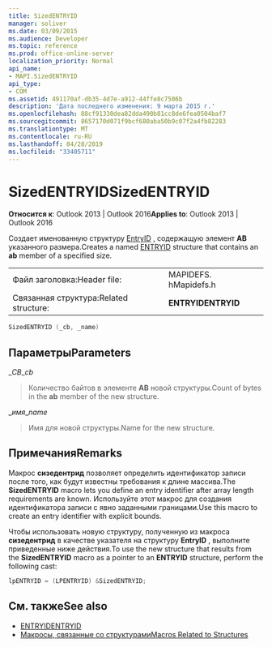 ```yaml
---
title: SizedENTRYID
manager: soliver
ms.date: 03/09/2015
ms.audience: Developer
ms.topic: reference
ms.prod: office-online-server
localization_priority: Normal
api_name:
- MAPI.SizedENTRYID
api_type:
- COM
ms.assetid: 491170af-db35-4d7e-a912-44ffe8c7506b
description: 'Дата последнего изменения: 9 марта 2015 г.'
ms.openlocfilehash: 88cf91330dea82dda490b81cc8de6fea0504baf7
ms.sourcegitcommit: 8657170d071f9bcf680aba50b9c07f2a4fb82283
ms.translationtype: MT
ms.contentlocale: ru-RU
ms.lasthandoff: 04/28/2019
ms.locfileid: "33405711"
---
```

# <a name="sizedentryid"></a><span data-ttu-id="f9eaa-103">SizedENTRYID</span><span class="sxs-lookup"><span data-stu-id="f9eaa-103">SizedENTRYID</span></span>

<span data-ttu-id="f9eaa-104">**Относится к**: Outlook 2013 | Outlook 2016</span><span class="sxs-lookup"><span data-stu-id="f9eaa-104">**Applies to**: Outlook 2013 | Outlook 2016</span></span> 
  
<span data-ttu-id="f9eaa-105">Создает именованную структуру [EntryID](entryid.md) , содержащую элемент **AB** указанного размера.</span><span class="sxs-lookup"><span data-stu-id="f9eaa-105">Creates a named [ENTRYID](entryid.md) structure that contains an **ab** member of a specified size.</span></span> 
  
|||
|:-----|:-----|
|<span data-ttu-id="f9eaa-106">Файл заголовка:</span><span class="sxs-lookup"><span data-stu-id="f9eaa-106">Header file:</span></span>  <br/> |<span data-ttu-id="f9eaa-107">MAPIDEFS. h</span><span class="sxs-lookup"><span data-stu-id="f9eaa-107">Mapidefs.h</span></span>  <br/> |
|<span data-ttu-id="f9eaa-108">Связанная структура:</span><span class="sxs-lookup"><span data-stu-id="f9eaa-108">Related structure:</span></span>  <br/> |<span data-ttu-id="f9eaa-109">**ENTRYID**</span><span class="sxs-lookup"><span data-stu-id="f9eaa-109">**ENTRYID**</span></span> <br/> |
   
```cpp
SizedENTRYID (_cb, _name)
```

## <a name="parameters"></a><span data-ttu-id="f9eaa-110">Параметры</span><span class="sxs-lookup"><span data-stu-id="f9eaa-110">Parameters</span></span>

<span data-ttu-id="f9eaa-111">__CB_</span><span class="sxs-lookup"><span data-stu-id="f9eaa-111">__cb_</span></span>
  
> <span data-ttu-id="f9eaa-112">Количество байтов в элементе **AB** новой структуры.</span><span class="sxs-lookup"><span data-stu-id="f9eaa-112">Count of bytes in the **ab** member of the new structure.</span></span> 
    
<span data-ttu-id="f9eaa-113">__имя_</span><span class="sxs-lookup"><span data-stu-id="f9eaa-113">__name_</span></span>
  
> <span data-ttu-id="f9eaa-114">Имя для новой структуры.</span><span class="sxs-lookup"><span data-stu-id="f9eaa-114">Name for the new structure.</span></span>
    
## <a name="remarks"></a><span data-ttu-id="f9eaa-115">Примечания</span><span class="sxs-lookup"><span data-stu-id="f9eaa-115">Remarks</span></span>

<span data-ttu-id="f9eaa-116">Макрос **сизедентрид** позволяет определить идентификатор записи после того, как будут известны требования к длине массива.</span><span class="sxs-lookup"><span data-stu-id="f9eaa-116">The **SizedENTRYID** macro lets you define an entry identifier after array length requirements are known.</span></span> <span data-ttu-id="f9eaa-117">Используйте этот макрос для создания идентификатора записи с явно заданными границами.</span><span class="sxs-lookup"><span data-stu-id="f9eaa-117">Use this macro to create an entry identifier with explicit bounds.</span></span> 
  
<span data-ttu-id="f9eaa-118">Чтобы использовать новую структуру, полученную из макроса **сизедентрид** в качестве указателя на структуру **EntryID** , выполните приведенные ниже действия.</span><span class="sxs-lookup"><span data-stu-id="f9eaa-118">To use the new structure that results from the **SizedENTRYID** macro as a pointer to an **ENTRYID** structure, perform the following cast:</span></span> 
  
```cpp
lpENTRYID = (LPENTRYID) &SizedENTRYID;

```

## <a name="see-also"></a><span data-ttu-id="f9eaa-119">См. также</span><span class="sxs-lookup"><span data-stu-id="f9eaa-119">See also</span></span>

- [<span data-ttu-id="f9eaa-120">ENTRYID</span><span class="sxs-lookup"><span data-stu-id="f9eaa-120">ENTRYID</span></span>](entryid.md)
- [<span data-ttu-id="f9eaa-121">Макросы, связанные со структурами</span><span class="sxs-lookup"><span data-stu-id="f9eaa-121">Macros Related to Structures</span></span>](macros-related-to-structures.md)

